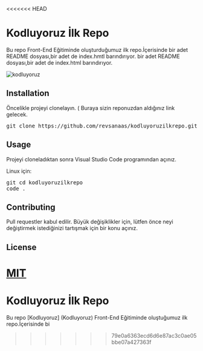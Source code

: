 <<<<<<< HEAD
# **Kodluyoruz İlk Repo**
Bu repo [](Kodluyoruz) Front-End Eğitiminde oluşturduğumuz ilk repo.İçerisinde bir adet README dosyası,bir adet de index.hmtl barındırıyor.
bir adet README dosyası,bir adet de index.html barındırıyor.

![kodluyoruz](https://media.kommunity.com/communities/kodluyoruz/17637/27971846_748761281998348_2999043640998413504_n.png?p=community-800)

## **Installation**

<p>Öncelikle projeyi clonelayın. ( Buraya sizin reponuzdan aldığınız link gelecek. </p>

<pre>git clone https://github.com/revsanaas/kodluyoruzilkrepo.git</pre>
 
 ## **Usage**

 <p>Projeyi cloneladıktan sonra Visual Studio Code programından açınız.</p>

 Linux için:
<div>
<pre>git cd kodluyoruzilkrepo
code . </pre>
 </div>

 ## **Contributing**

<p> Pull requestler kabul edilir. Büyük değişiklikler için, lütfen önce neyi değiştirmek istediğinizi tartışmak için bir konu açınız.</p>

## **License**


 [MIT](MIT)  
=======
# Kodluyoruz İlk Repo
Bu repo [Kodluyoruz] (Kodluyoruz) Front-End Eğitiminde oluştuğumuz ilk repo.İçerisinde
bi
>>>>>>> 79e0a6363ecd6d6e87ac3c0ae05bbe07a427363f

